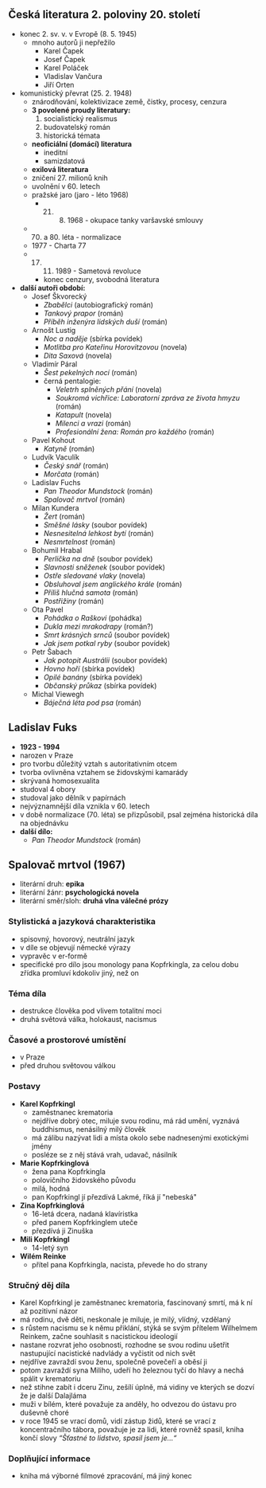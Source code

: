 ## Česká literatura 2. poloviny 20. století
- konec 2. sv. v. v Evropě (8. 5. 1945)
	- mnoho autorů ji nepřežilo
		- Karel Čapek
		- Josef Čapek
		- Karel Poláček
		- Vladislav Vančura
		- Jiří Orten
- komunistický převrat (25. 2. 1948)
	- znárodňování, kolektivizace země, čistky, procesy, cenzura
	- **3 povolené proudy literatury:**
		1. socialistický realismus
		2. budovatelský román
		3. historická témata
	- **neoficiální (domácí) literatura**
		- ineditní
		- samizdatová
	- **exilová literatura**
	- zničení 27. milionů knih
	- uvolnění v 60. letech
	- pražské jaro (jaro - léto 1968)
		- 21. 8. 1968 - okupace tanky varšavské smlouvy
	- 70. a 80. léta - normalizace
	- 1977 - Charta 77
	- 17. 11. 1989 - Sametová revoluce
		- konec cenzury, svobodná literatura
- **další autoři období:**
	- Josef Škvorecký
		- *Zbabělci* (autobiografický román)
		- *Tankový prapor* (román)
		- *Příběh inženýra lidských duší* (román)
	- Arnošt Lustig
		- *Noc a naděje* (sbírka povídek)
		- *Motlitba pro Kateřinu Horovitzovou* (novela)
		- *Dita Saxová* (novela)
	- Vladimír Páral
		- *Šest pekelných nocí* (román)
		- černá pentalogie:
			- *Veletrh splněných přání* (novela)
			- *Soukromá vichřice: Laboratorní zpráva ze života hmyzu* (román)
			- *Katapult* (novela)
			- *Milenci a vrazi* (román)
			- *Profesionální žena: Román pro každého* (román)
	- Pavel Kohout
		- *Katyně* (román)
	- Ludvík Vaculík
		- *Český snář* (román)
		- *Morčata* (román)
	- Ladislav Fuchs
		- *Pan Theodor Mundstock* (román)
		- *Spalovač mrtvol* (román)
	- Milan Kundera
		- *Žert* (román)
		- *Směšné lásky* (soubor povídek)
		- *Nesnesitelná lehkost bytí* (román)
		- *Nesmrtelnost* (román)
	- Bohumil Hrabal
		- *Perlička na dně* (soubor povídek)
		- *Slavnosti sněženek* (soubor povídek)
		- *Ostře sledované vlaky* (novela)
		- *Obsluhoval jsem anglického krále* (román)
		- *Příliš hlučná samota* (román)
		- *Postřižiny* (román)
	- Ota Pavel
		- *Pohádka o Raškovi* (pohádka)
		- *Dukla mezi mrakodrapy* (román?)
		- *Smrt krásných srnců* (soubor povídek)
		- *Jak jsem potkal ryby* (soubor povídek)
	- Petr Šabach
		- *Jak potopit Austrálii* (soubor povídek)
		- *Hovno hoří* (sbírka povídek)
		- *Opilé banány* (sbírka povídek)
		- *Občanský průkaz* (sbírka povídek)
	- Michal Viewegh
		- *Báječná léta pod psa* (román)
## Ladislav Fuks
- **1923 - 1994**
- narozen v Praze
- pro tvorbu důležitý vztah s autoritativním otcem
- tvorba ovlivněna vztahem se židovskými kamarády
- skrývaná homosexualita
- studoval 4 obory
- studoval jako dělník v papírnách
- nejvýznamnější díla vznikla v 60. letech
- v době normalizace (70. léta) se přizpůsobil, psal zejména historická díla na objednávku
- **další dílo:**
	- *Pan Theodor Mundstock* (román)
## Spalovač mrtvol (1967)
- literární druh: **epika**
- literární žánr: **psychologická novela**
- literární směr/sloh: **druhá vlna válečné prózy**
### Stylistická a jazyková charakteristika
- spisovný, hovorový, neutrální jazyk
- v díle se objevují německé výrazy
- vypravěc v er-formě
- specifické pro dílo jsou monology pana Kopfrkingla, za celou dobu zřídka promluví kdokoliv jiný, než on
### Téma díla
- destrukce člověka pod vlivem totalitní moci
- druhá světová válka, holokaust, nacismus
### Časové a prostorové umístění
- v Praze
- před druhou světovou válkou
### Postavy
- **Karel Kopfrkingl**
	- zaměstnanec krematoria
	- nejdříve dobrý otec, miluje svou rodinu, má rád umění, vyznává buddhismus, nenásilný milý člověk
	- má zálibu nazývat lidi a místa okolo sebe nadnesenými exotickými jmény
	- posléze se z něj stává vrah, udavač, násilník
- **Marie Kopfrkinglová**
	- žena pana Kopfrkingla
	- polovičního židovského původu
	- milá, hodná
	- pan Kopfrkingl jí přezdívá Lakmé, říká jí "nebeská"
- **Zina Kopfrkinglová**
	- 16-letá dcera, nadaná klavíristka
	- před panem Kopfrkinglem uteče
	- přezdívá ji Zinuška
- **Mili Kopfrkingl**
	- 14-letý syn
- **Wilém Reinke**
	- přítel pana Kopfrkingla, nacista, převede ho do strany
### Stručný děj díla
- Karel Kopfrkingl je zaměstnanec krematoria, fascinovaný smrtí, má k ní až pozitivní názor
- má rodinu, dvě děti, neskonale je miluje, je milý, vlídný, vzdělaný
- s růstem nacismu se k němu přiklání, stýká se svým přítelem Wilhelmem Reinkem, začne souhlasit s nacistickou ideologií
- nastane rozvrat jeho osobnosti, rozhodne se svou rodinu ušetřit nastupující nacistické nadvlády a vyčistit od nich svět 
- nejdříve zavraždí svou ženu, společně povečeří a oběsí ji
- potom zavraždí syna Miliho, udeří ho železnou tyčí do hlavy a nechá spálit v krematoriu
- než stihne zabít i dceru Zinu, zešílí úplně, má vidiny ve kterých se dozví že je další Dalajláma
- muži v bílém, které považuje za anděly, ho odvezou do ústavu pro duševně choré
- v roce 1945 se vrací domů, vidí zástup židů, které se vrací z koncentračního tábora, považuje je za lidi, které rovněž spasil, kniha končí slovy *“Šťastné to lidstvo, spasil jsem je…“*
### Doplňující informace
- kniha má výborné filmové zpracování, má jiný konec
